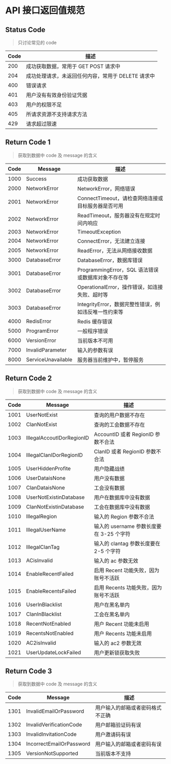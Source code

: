 # API 接口返回值规范

## Status Code

> 只讨论常见的 code

| Code | 描述                                               |
| ---- | -------------------------------------------------- |
| 200  | 成功获取数据，常用于 GET POST 请求中               |
| 204  | 成功处理请求，未返回任何内容，常用于 DELETE 请求中 |
| 400  | 错误请求                                           |
| 401  | 用户没有有效身份验证凭据                           |
| 403  | 用户的权限不足                                     |
| 405  | 所请求资源不支持请求方法                           |
| 429  | 请求超过限速                                       |

## Return Code 1

> 获取到数据中 code 及 message 的含义

| Code | Message            | 描述                                                 |
| ---- | ------------------ | ---------------------------------------------------- |
| 1000 | Success            | 成功获取数据                                         |
| 2000 | NetworkError       | NetworkError，网络错误                               |
| 2001 | NetworkError       | ConnectTimeout，请检查网络连接或目标服务器是否可用   |
| 2002 | NetworkError       | ReadTimeout，服务器没有在规定时间内响应              |
| 2003 | NetworkError       | TimeoutException                                     |
| 2004 | NetworkError       | ConnectError，无法建立连接                           |
| 2005 | NetworkError       | ReadError，无法从网络接收数据                        |
| 3000 | DatabaseError      | DatabaseError，数据库错误                            |
| 3001 | DatabaseError      | ProgrammingError，SQL 语法错误或数据库对象不存在等   |
| 3002 | DatabaseError      | OperationalError，操作错误，如连接失败、超时等       |
| 3003 | DatabaseError      | IntegrityError，数据完整性错误，例如违反唯一性约束等 |
| 4000 | RedisError         | Redis 缓存错误                                       |
| 5000 | ProgramError       | 一般程序错误                                         |
| 6000 | VersionError       | 当前版本不可用                                       |
| 7000 | InvalidParameter   | 输入的参数有误                                       |
| 8000 | ServiceUnavailable | 服务器当前维护中，暂停服务                           |

## Return Code 2

> 获取到数据中 code 及 message 的含义

| Code | Message                   | 描述                                     |
| ---- | ------------------------- | ---------------------------------------- |
| 1001 | UserNotExist              | 查询的用户数据不存在                     |
| 1002 | ClanNotExist              | 查询的工会数据不存在                     |
| 1003 | IllegalAccoutIDorRegionID | AccountID 或者 RegionID 参数不合法       |
| 1004 | IllegalClanIDorRegionID   | ClanID 或者 RegionID 参数不合法          |
| 1005 | UserHiddenProfite         | 用户隐藏战绩                             |
| 1006 | UserDataisNone            | 用户没有数据                             |
| 1007 | ClanDataisNone            | 工会没有数据                             |
| 1008 | UserNotExistinDatabase    | 用户在数据库中没有数据                   |
| 1009 | ClanNotExistinDatabase    | 工会在数据库中没有数据                   |
| 1010 | IllegalRegion             | 输入的 Region 参数不合法                 |
| 1011 | IllegalUserName           | 输入的 username 参数长度要在 3-25 个字符 |
| 1012 | IllegalClanTag            | 输入的 clantag 参数长度要在 2-5 个字符   |
| 1013 | ACisInvalid               | 输入的 ac 参数无效                       |
| 1014 | EnableRecentFailed        | 启用 Recent 功能失败，因为账号不活跃     |
| 1015 | EnableRecentsFailed       | 启用 Recents 功能失败，因为账号不活跃    |
| 1016 | UserInBlacklist           | 用户在黑名单内                           |
| 1017 | ClanInBlacklist           | 工会在黑名单内                           |
| 1018 | RecentNotEnabled          | 用户 Recent 功能未启用                   |
| 1019 | RecentsNotEnabled         | 用户 Recents 功能未启用                  |
| 1020 | AC2isInvalid              | 输入的 ac2 参数无效                      |
| 1021 | UserUpdateLockFailed      | 用户更新锁获取失败                       |

## Return Code 3

> 获取到数据中 code 及 message 的含义

| Code | Message                  | 描述                             |
| ---- | ------------------------ | -------------------------------- |
| 1301 | InvalidEmailOrPassword   | 用户输入的邮箱或者密码格式不正确 |
| 1302 | InvalidVerificationCode  | 用户邮箱验证码有误               |
| 1303 | InvalidInvitationCode    | 用户邀请码有误                   |
| 1304 | IncorrectEmailOrPassword | 用户输入的邮箱或者密码有误       |
| 1305 | VersionNotSupported      | 当前版本不支持                   |
